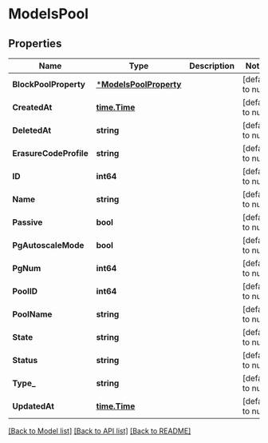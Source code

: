# ModelsPool

## Properties
Name | Type | Description | Notes
------------ | ------------- | ------------- | -------------
**BlockPoolProperty** | [***ModelsPoolProperty**](models.PoolProperty.md) |  | [default to null]
**CreatedAt** | [**time.Time**](time.Time.md) |  | [default to null]
**DeletedAt** | **string** |  | [default to null]
**ErasureCodeProfile** | **string** |  | [default to null]
**ID** | **int64** |  | [default to null]
**Name** | **string** |  | [default to null]
**Passive** | **bool** |  | [default to null]
**PgAutoscaleMode** | **bool** |  | [default to null]
**PgNum** | **int64** |  | [default to null]
**PoolID** | **int64** |  | [default to null]
**PoolName** | **string** |  | [default to null]
**State** | **string** |  | [default to null]
**Status** | **string** |  | [default to null]
**Type_** | **string** |  | [default to null]
**UpdatedAt** | [**time.Time**](time.Time.md) |  | [default to null]

[[Back to Model list]](../README.md#documentation-for-models) [[Back to API list]](../README.md#documentation-for-api-endpoints) [[Back to README]](../README.md)


